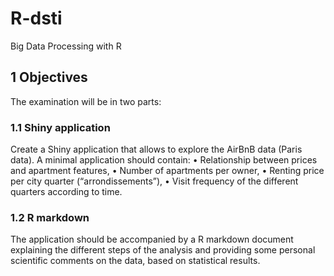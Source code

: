 # R-dsti
Big Data Processing with R

## 1 Objectives

The examination will be in two parts:

### 1.1 Shiny application

Create a Shiny application that allows to explore the AirBnB data (Paris data). 
A minimal application should contain:
• Relationship between prices and apartment features, 
• Number of apartments per owner, 
• Renting price per city quarter (“arrondissements”), 
• Visit frequency of the different quarters according to time.

### 1.2 R markdown
The application should be accompanied by a R markdown document explaining the different steps of the analysis and providing some personal scientific comments on the data, based on statistical results.
